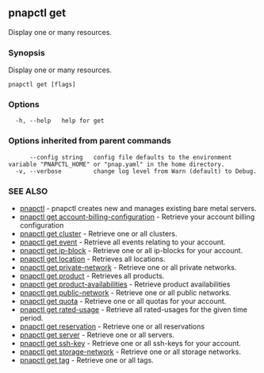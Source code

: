 ## pnapctl get

Display one or many resources.

### Synopsis

Display one or many resources.

```
pnapctl get [flags]
```

### Options

```
  -h, --help   help for get
```

### Options inherited from parent commands

```
      --config string   config file defaults to the environment variable "PNAPCTL_HOME" or "pnap.yaml" in the home directory.
  -v, --verbose         change log level from Warn (default) to Debug.
```

### SEE ALSO

* [pnapctl](pnapctl.md)	 - pnapctl creates new and manages existing bare metal servers.
* [pnapctl get account-billing-configuration](pnapctl_get_account-billing-configuration.md)	 - Retrieve your account billing configuration
* [pnapctl get cluster](pnapctl_get_cluster.md)	 - Retrieve one or all clusters.
* [pnapctl get event](pnapctl_get_event.md)	 - Retrieve all events relating to your account.
* [pnapctl get ip-block](pnapctl_get_ip-block.md)	 - Retrieve one or all ip-blocks for your account.
* [pnapctl get location](pnapctl_get_location.md)	 - Retrieves all locations.
* [pnapctl get private-network](pnapctl_get_private-network.md)	 - Retrieve one or all private networks.
* [pnapctl get product](pnapctl_get_product.md)	 - Retrieves all products.
* [pnapctl get product-availabilities](pnapctl_get_product-availabilities.md)	 - Retrieve product availabilities
* [pnapctl get public-network](pnapctl_get_public-network.md)	 - Retrieve one or all public networks.
* [pnapctl get quota](pnapctl_get_quota.md)	 - Retrieve one or all quotas for your account.
* [pnapctl get rated-usage](pnapctl_get_rated-usage.md)	 - Retrieve all rated-usages for the given time period.
* [pnapctl get reservation](pnapctl_get_reservation.md)	 - Retrieve one or all reservations
* [pnapctl get server](pnapctl_get_server.md)	 - Retrieve one or all servers.
* [pnapctl get ssh-key](pnapctl_get_ssh-key.md)	 - Retrieve one or all ssh-keys for your account.
* [pnapctl get storage-network](pnapctl_get_storage-network.md)	 - Retrieve one or all storage networks.
* [pnapctl get tag](pnapctl_get_tag.md)	 - Retrieve one or all tags.

